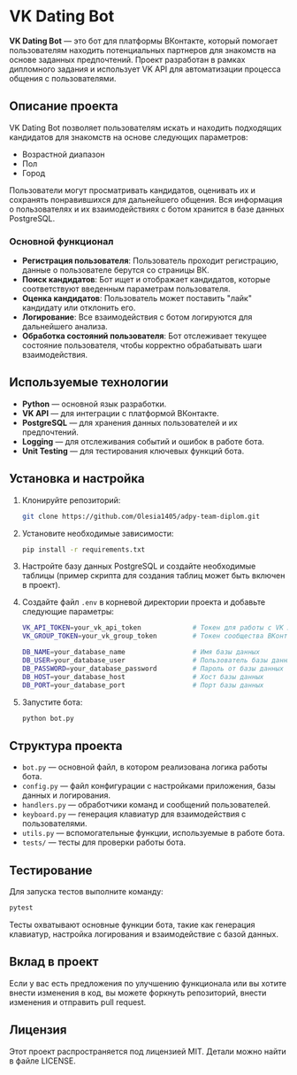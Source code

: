 # VK Dating Bot

**VK Dating Bot** — это бот для платформы ВКонтакте, который помогает пользователям находить потенциальных партнеров для знакомств на основе заданных предпочтений. Проект разработан в рамках дипломного задания и использует VK API для автоматизации процесса общения с пользователями.

## Описание проекта

VK Dating Bot позволяет пользователям искать и находить подходящих кандидатов для знакомств на основе следующих параметров:
- Возрастной диапазон
- Пол
- Город

Пользователи могут просматривать кандидатов, оценивать их и сохранять понравившихся для дальнейшего общения. Вся информация о пользователях и их взаимодействиях с ботом хранится в базе данных PostgreSQL.

### Основной функционал

- **Регистрация пользователя**: Пользователь проходит регистрацию, данные о пользователе берутся со страницы ВК.
- **Поиск кандидатов**: Бот ищет и отображает кандидатов, которые соответствуют введенным параметрам пользователя.
- **Оценка кандидатов**: Пользователь может поставить "лайк" кандидату или отклонить его.
- **Логирование**: Все взаимодействия с ботом логируются для дальнейшего анализа.
- **Обработка состояний пользователя**: Бот отслеживает текущее состояние пользователя, чтобы корректно обрабатывать шаги взаимодействия.

## Используемые технологии

- **Python** — основной язык разработки.
- **VK API** — для интеграции с платформой ВКонтакте.
- **PostgreSQL** — для хранения данных пользователей и их предпочтений.
- **Logging** — для отслеживания событий и ошибок в работе бота.
- **Unit Testing** — для тестирования ключевых функций бота.

## Установка и настройка

1. Клонируйте репозиторий:

    ```bash
    git clone https://github.com/Olesia1405/adpy-team-diplom.git
    ```

2. Установите необходимые зависимости:

    ```bash
    pip install -r requirements.txt
    ```

3. Настройте базу данных PostgreSQL и создайте необходимые таблицы (пример скрипта для создания таблиц может быть включен в проект).

4. Создайте файл `.env` в корневой директории проекта и добавьте следующие параметры:

    ```bash
    VK_API_TOKEN=your_vk_api_token             # Токен для работы с VK API
    VK_GROUP_TOKEN=your_vk_group_token         # Токен сообщества ВКонтакте

    DB_NAME=your_database_name                 # Имя базы данных
    DB_USER=your_database_user                 # Пользователь базы данных
    DB_PASSWORD=your_database_password         # Пароль от базы данных
    DB_HOST=your_database_host                 # Хост базы данных
    DB_PORT=your_database_port                 # Порт базы данных
    ```

5. Запустите бота:

    ```bash
    python bot.py
    ```

## Структура проекта

- `bot.py` — основной файл, в котором реализована логика работы бота.
- `config.py` — файл конфигурации с настройками приложения, базы данных и логирования.
- `handlers.py` — обработчики команд и сообщений пользователей.
- `keyboard.py` — генерация клавиатур для взаимодействия с пользователями.
- `utils.py` — вспомогательные функции, используемые в работе бота.
- `tests/` — тесты для проверки работы бота.

## Тестирование

Для запуска тестов выполните команду:

```bash
pytest
```
Тесты охватывают основные функции бота, такие как генерация клавиатур, настройка логирования и взаимодействие с базой данных.

## Вклад в проект
Если у вас есть предложения по улучшению функционала или вы хотите внести изменения в код, вы можете форкнуть репозиторий, внести изменения и отправить pull request.

## Лицензия
Этот проект распространяется под лицензией MIT. Детали можно найти в файле LICENSE.
